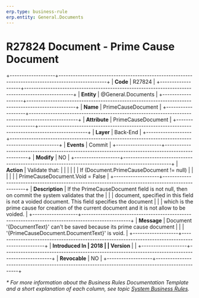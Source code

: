 ```yaml
---
erp.type: business-rule
erp.entity: General.Documents
---
```


# R27824 Document - Prime Cause Document
+-------------------+--------------------------------------------------------------------------------------------------+
| **Code**          | R27824                                                                                           |
+-------------------+--------------------------------------------------------------------------------------------------+
| **Entity**        | @General.Documents                                                                               |
+-------------------+--------------------------------------------------------------------------------------------------+
| **Name**          | PrimeCauseDocument                                                                               |
+-------------------+--------------------------------------------------------------------------------------------------+
| **Attribute**     | PrimeCauseDocument                                                                               |
+-------------------+--------------------------------------------------------------------------------------------------+
| **Layer**         | Back-End                                                                                         |
+-------------------+--------------------------------------------------------------------------------------------------+
| **Events**        | Commit                                                                                           |
+-------------------+--------------------------------------------------------------------------------------------------+
| **Modify**        | NO                                                                                               |
+-------------------+--------------------------------------------------------------------------------------------------+
| **Action**        | Validate that:                                                                                   |
|                   |                                                                                                  |
|                   | If (Document.PrimeCauseDocument != null)                                                         |
|                   |                                                                                                  |
|                   | PrimeCauseDocument.Void = False                                                                  |
+-------------------+--------------------------------------------------------------------------------------------------+
| **Description**   | If the PrimeCauseDocument field is not null, then on commit the system validates that the        |
|                   | document, specified in this field is not a voided document. This field specifies the document    |
|                   | which is the prime cause for creation of the current document and it is not allow to be voided.  |
+-------------------+--------------------------------------------------------------------------------------------------+
| **Message**       | Document \'{DocumentText}\' can\'t be saved because its prime cause document                     |
|                   | \'{PrimeCauseDocument.DocumentText}\' is void.                                                   |
+-------------------+--------------------------------------------------------------------------------------------------+
| **Introduced In   | 2018                                                                                             |
| Version**         |                                                                                                  |
+-------------------+--------------------------------------------------------------------------------------------------+
| **Revocable**     | NO                                                                                               |
+-------------------+--------------------------------------------------------------------------------------------------+

*\* For more information about the Business Rules Documentation Template and a short explanation of each column, see
topic [System Business Rules](../templates/template-description-system-business-rules.md).*
